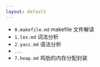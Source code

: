 ```yaml
---
layout: default
---
```

- `0.makefile.md` makefile 文件解读
- `1.lex.md` 词法分析
- `2.yacc.md` 语法分析
- `...`
- `7.heap.md` 鸡肋的内存分配封装
